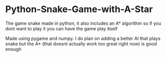 # Python-Snake-Game-with-A-Star
The game snake made in python, it also includes an A* algorithm so if you dont want to play it you can have the game play itself


Made using pygame and numpy.
I do plan on adding a better AI that plays snake but the A* (that doesnt actually work too great right now) is good enough
